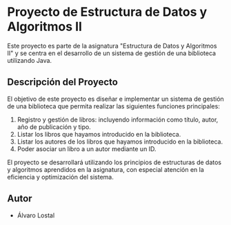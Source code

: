 # Proyecto de Estructura de Datos y Algoritmos II

Este proyecto es parte de la asignatura "Estructura de Datos y Algoritmos II" y se centra en el desarrollo de un sistema de gestión de una biblioteca utilizando Java.

## Descripción del Proyecto

El objetivo de este proyecto es diseñar e implementar un sistema de gestión de una biblioteca que permita realizar las siguientes funciones principales:

1. Registro y gestión de libros: incluyendo información como título, autor, año de publicación y tipo.
2. Listar los libros que hayamos introducido en la biblioteca.
3. Listar los autores de los libros que hayamos introducido en la biblioteca.
4. Poder asociar un libro a un autor mediante un ID.

El proyecto se desarrollará utilizando los principios de estructuras de datos y algoritmos aprendidos en la asignatura, con especial atención en la eficiencia y optimización del sistema.

## Autor
- Álvaro Lostal
